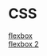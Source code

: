 <h1>CSS</h1>

[flexbox](https://developer.mozilla.org/ko/docs/Web/CSS/CSS_Flexible_Box_Layout/Flexbox%EC%9D%98_%EA%B8%B0%EB%B3%B8_%EA%B0%9C%EB%85%90)
<br />
[flexbox 2](https://joshuajangblog.wordpress.com/2016/09/19/learn-css-flexbox-in-3mins/)
